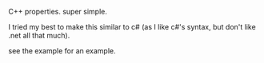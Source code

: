  C++ properties.  super simple.

 I tried my best to make this similar to c# (as I like c#'s syntax, but don't like .net all that much).

 see the example for an example.
